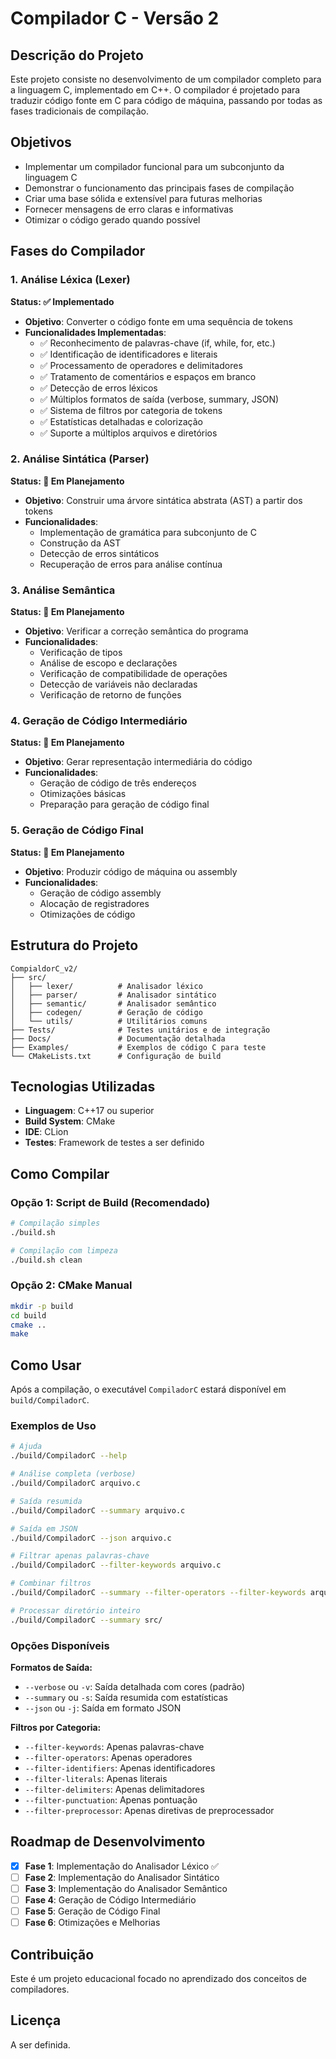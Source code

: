 # Compilador C - Versão 2

## Descrição do Projeto

Este projeto consiste no desenvolvimento de um compilador completo para a linguagem C, implementado em C++. O compilador é projetado para traduzir código fonte em C para código de máquina, passando por todas as fases tradicionais de compilação.

## Objetivos

- Implementar um compilador funcional para um subconjunto da linguagem C
- Demonstrar o funcionamento das principais fases de compilação
- Criar uma base sólida e extensível para futuras melhorias
- Fornecer mensagens de erro claras e informativas
- Otimizar o código gerado quando possível

## Fases do Compilador

### 1. Análise Léxica (Lexer)
**Status: ✅ Implementado**

- **Objetivo**: Converter o código fonte em uma sequência de tokens
- **Funcionalidades Implementadas**:
  - ✅ Reconhecimento de palavras-chave (if, while, for, etc.)
  - ✅ Identificação de identificadores e literais
  - ✅ Processamento de operadores e delimitadores
  - ✅ Tratamento de comentários e espaços em branco
  - ✅ Detecção de erros léxicos
  - ✅ Múltiplos formatos de saída (verbose, summary, JSON)
  - ✅ Sistema de filtros por categoria de tokens
  - ✅ Estatísticas detalhadas e colorização
  - ✅ Suporte a múltiplos arquivos e diretórios

### 2. Análise Sintática (Parser)
**Status: 🔄 Em Planejamento**

- **Objetivo**: Construir uma árvore sintática abstrata (AST) a partir dos tokens
- **Funcionalidades**:
  - Implementação de gramática para subconjunto de C
  - Construção da AST
  - Detecção de erros sintáticos
  - Recuperação de erros para análise contínua

### 3. Análise Semântica
**Status: 🔄 Em Planejamento**

- **Objetivo**: Verificar a correção semântica do programa
- **Funcionalidades**:
  - Verificação de tipos
  - Análise de escopo e declarações
  - Verificação de compatibilidade de operações
  - Detecção de variáveis não declaradas
  - Verificação de retorno de funções

### 4. Geração de Código Intermediário
**Status: 🔄 Em Planejamento**

- **Objetivo**: Gerar representação intermediária do código
- **Funcionalidades**:
  - Geração de código de três endereços
  - Otimizações básicas
  - Preparação para geração de código final

### 5. Geração de Código Final
**Status: 🔄 Em Planejamento**

- **Objetivo**: Produzir código de máquina ou assembly
- **Funcionalidades**:
  - Geração de código assembly
  - Alocação de registradores
  - Otimizações de código

## Estrutura do Projeto

```
CompialdorC_v2/
├── src/
│   ├── lexer/          # Analisador léxico
│   ├── parser/         # Analisador sintático
│   ├── semantic/       # Analisador semântico
│   ├── codegen/        # Geração de código
│   └── utils/          # Utilitários comuns
├── Tests/              # Testes unitários e de integração
├── Docs/               # Documentação detalhada
├── Examples/           # Exemplos de código C para teste
└── CMakeLists.txt      # Configuração de build
```

## Tecnologias Utilizadas

- **Linguagem**: C++17 ou superior
- **Build System**: CMake
- **IDE**: CLion
- **Testes**: Framework de testes a ser definido

## Como Compilar

### Opção 1: Script de Build (Recomendado)
```bash
# Compilação simples
./build.sh

# Compilação com limpeza
./build.sh clean
```

### Opção 2: CMake Manual
```bash
mkdir -p build
cd build
cmake ..
make
```

## Como Usar

Após a compilação, o executável `CompiladorC` estará disponível em `build/CompiladorC`.

### Exemplos de Uso

```bash
# Ajuda
./build/CompiladorC --help

# Análise completa (verbose)
./build/CompiladorC arquivo.c

# Saída resumida
./build/CompiladorC --summary arquivo.c

# Saída em JSON
./build/CompiladorC --json arquivo.c

# Filtrar apenas palavras-chave
./build/CompiladorC --filter-keywords arquivo.c

# Combinar filtros
./build/CompiladorC --summary --filter-operators --filter-keywords arquivo.c

# Processar diretório inteiro
./build/CompiladorC --summary src/
```

### Opções Disponíveis

**Formatos de Saída:**
- `--verbose` ou `-v`: Saída detalhada com cores (padrão)
- `--summary` ou `-s`: Saída resumida com estatísticas
- `--json` ou `-j`: Saída em formato JSON

**Filtros por Categoria:**
- `--filter-keywords`: Apenas palavras-chave
- `--filter-operators`: Apenas operadores
- `--filter-identifiers`: Apenas identificadores
- `--filter-literals`: Apenas literais
- `--filter-delimiters`: Apenas delimitadores
- `--filter-punctuation`: Apenas pontuação
- `--filter-preprocessor`: Apenas diretivas de preprocessador

## Roadmap de Desenvolvimento

- [x] **Fase 1**: Implementação do Analisador Léxico ✅
- [ ] **Fase 2**: Implementação do Analisador Sintático
- [ ] **Fase 3**: Implementação do Analisador Semântico
- [ ] **Fase 4**: Geração de Código Intermediário
- [ ] **Fase 5**: Geração de Código Final
- [ ] **Fase 6**: Otimizações e Melhorias

## Contribuição

Este é um projeto educacional focado no aprendizado dos conceitos de compiladores.

## Licença

A ser definida.